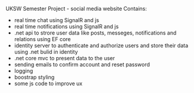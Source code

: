 UKSW Semester Project - social media website
Contains:
- real time chat using SignalR and js
- real time notifications using SignalR and js
- .net api to strore user data like posts, messeges, notifications and relations using EF core
- identity server to authenticate and authorize users and store their data using .net bulid in identity
- .net core mvc to present data to the user
- sending emails to confirm account and reset password
- logging 
- boostrap styling
- some js code to improve ux
